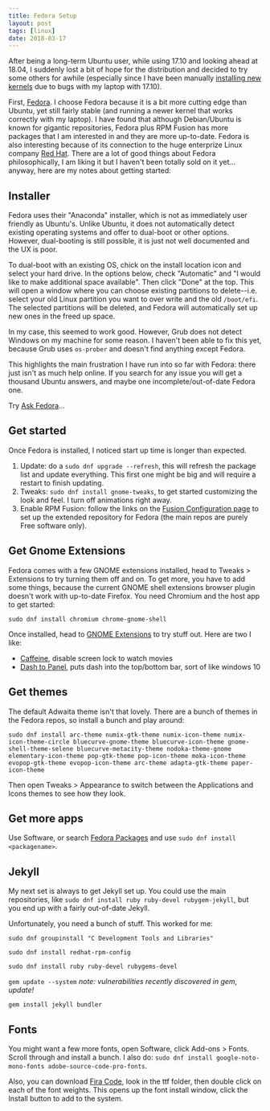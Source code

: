 ```yaml
---
title: Fedora Setup
layout: post
tags: [linux]
date: 2018-03-17
---
```


After being a long-term Ubuntu user, while using 17.10 and looking ahead at 18.04, I suddenly lost a bit of hope for the distribution and decided to try some others for awhile (especially since I have been manually [installing new kernels](https://evanwill.github.io/_drafts/notes/ubuntu-kernel.html) due to bugs with my laptop with 17.10).

First, [Fedora](https://getfedora.org/).
I choose Fedora because it is a bit more cutting edge than Ubuntu, yet still fairly stable (and running a newer kernel that works correctly with my laptop).
I have found that although Debian/Ubuntu is known for gigantic repositories, Fedora plus RPM Fusion has more packages that I am interested in and they are more up-to-date.
Fedora is also interesting because of its connection to the huge enterprize Linux company [Red Hat](https://www.redhat.com/en).
There are a lot of good things about Fedora philosophically, I am liking it but I haven't been totally sold on it yet... anyway, here are my notes about getting started:

## Installer 

Fedora uses their "Anaconda" installer, which is not as immediately user friendly as Ubuntu's. 
Unlike Ubuntu, it does not automatically detect existing operating systems and offer to dual-boot or other options. 
However, dual-booting is still possible, it is just not well documented and the UX is poor. 

To dual-boot with an existing OS, chick on the install location icon and select your hard drive. 
In the options below, check "Automatic" and "I would like to make additional space available".
Then click "Done" at the top. 
This will open a window where you can choose existing partitions to delete--i.e. select your old Linux partition you want to over write and the old `/boot/efi`. 
The selected partitions will be deleted, and Fedora will automatically set up new ones in the freed up space. 

In my case, this seemed to work good. 
However, Grub does not detect Windows on my machine for some reason.
I haven't been able to fix this yet, because Grub uses `os-prober` and doesn't find anything except Fedora.

This highlights the main frustration I have run into so far with Fedora: there just isn't as much help online. 
If you search for any issue you will get a thousand Ubuntu answers, and maybe one incomplete/out-of-date Fedora one. 

Try [Ask Fedora](https://ask.fedoraproject.org/en/questions/)... 

## Get started

Once Fedora is installed, I noticed start up time is longer than expected. 
 
1. Update: do a `sudo dnf upgrade --refresh`, this will refresh the package list and update everything. This first one might be big and will require a restart to finish updating.
2. Tweaks: `sudo dnf install gnome-tweaks`, to get started customizing the look and feel. I turn off animations right away.
3. Enable RPM Fusion: follow the links on the [Fusion Configuration page](https://rpmfusion.org/Configuration) to set up the extended repository for Fedora (the main repos are purely Free software only).
 
## Get Gnome Extensions 
 
Fedora comes with a few GNOME extensions installed, head to Tweaks > Extensions to try turning them off and on. 
To get more, you have to add some things, because the current GNOME shell extensions browser plugin doesn't work with up-to-date Firefox. 
You need Chromium and the host app to get started:

`sudo dnf install chromium chrome-gnome-shell` 
 
Once installed, head to [GNOME Extensions](https://extensions.gnome.org/) to try stuff out.
Here are two I like:

 - [Caffeine](https://extensions.gnome.org/extension/517/caffeine/), disable screen lock to watch movies
 - [Dash to Panel](https://extensions.gnome.org/extension/1160/dash-to-panel/), puts dash into the top/bottom bar, sort of like windows 10

## Get themes

The default Adwaita theme isn't that lovely. 
There are a bunch of themes in the Fedora repos, so install a bunch and play around:

```
sudo dnf install arc-theme numix-gtk-theme numix-icon-theme numix-icon-theme-circle bluecurve-gnome-theme bluecurve-icon-theme gnome-shell-theme-selene bluecurve-metacity-theme nodoka-theme-gnome elementary-icon-theme pop-gtk-theme pop-icon-theme moka-icon-theme evopop-gtk-theme evopop-icon-theme arc-theme adapta-gtk-theme paper-icon-theme
```

Then open Tweaks > Appearance to switch between the Applications and Icons themes to see how they look. 

## Get more apps

Use Software, or search [Fedora Packages](https://apps.fedoraproject.org/packages/) and use `sudo dnf install <packagename>`.

## Jekyll

My next set is always to get Jekyll set up. 
You could use the main repositories, like `sudo dnf install ruby ruby-devel rubygem-jekyll`, but you end up with a fairly out-of-date Jekyll. 

Unfortunately, you need a bunch of stuff. This worked for me:

`sudo dnf groupinstall "C Development Tools and Libraries"`

`sudo dnf install redhat-rpm-config`

`sudo dnf install ruby ruby-devel rubygems-devel`

`gem update --system` *note: vulnerabilities recently discovered in gem, update!*

`gem install jekyll bundler`

## Fonts

You might want a few more fonts, open Software, click Add-ons > Fonts. 
Scroll through and install a bunch. 
I also do: `sudo dnf install google-noto-mono-fonts adobe-source-code-pro-fonts`.

Also, you can download [Fira Code](https://github.com/tonsky/FiraCode), look in the ttf folder, then double click on each of the font weights. 
This opens up the font install window, click the Install button to add to the system.
